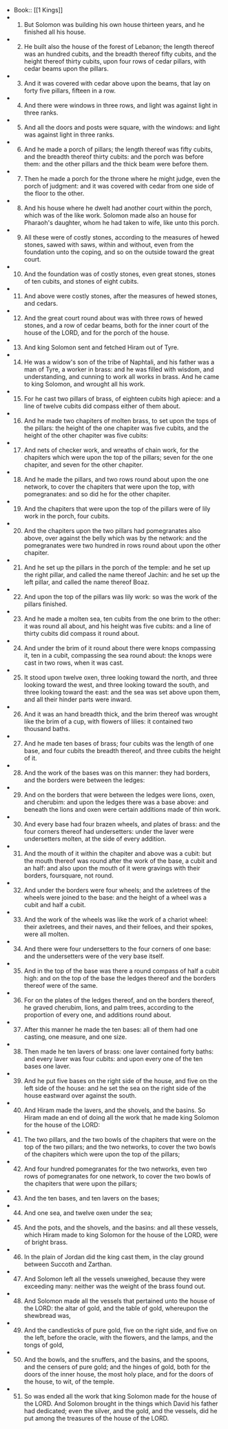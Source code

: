 - Book:: [[1 Kings]]
- 1. But Solomon was building his own house thirteen years, and he finished all his house.
- 2. He built also the house of the forest of Lebanon; the length thereof was an hundred cubits, and the breadth thereof fifty cubits, and the height thereof thirty cubits, upon four rows of cedar pillars, with cedar beams upon the pillars.
- 3. And it was covered with cedar above upon the beams, that lay on forty five pillars, fifteen in a row.
- 4. And there were windows in three rows, and light was against light in three ranks.
- 5. And all the doors and posts were square, with the windows: and light was against light in three ranks.
- 6. And he made a porch of pillars; the length thereof was fifty cubits, and the breadth thereof thirty cubits: and the porch was before them: and the other pillars and the thick beam were before them.
- 7. Then he made a porch for the throne where he might judge, even the porch of judgment: and it was covered with cedar from one side of the floor to the other.
- 8. And his house where he dwelt had another court within the porch, which was of the like work. Solomon made also an house for Pharaoh's daughter, whom he had taken to wife, like unto this porch.
- 9. All these were of costly stones, according to the measures of hewed stones, sawed with saws, within and without, even from the foundation unto the coping, and so on the outside toward the great court.
- 10. And the foundation was of costly stones, even great stones, stones of ten cubits, and stones of eight cubits.
- 11. And above were costly stones, after the measures of hewed stones, and cedars.
- 12. And the great court round about was with three rows of hewed stones, and a row of cedar beams, both for the inner court of the house of the LORD, and for the porch of the house.
- 13. And king Solomon sent and fetched Hiram out of Tyre.
- 14. He was a widow's son of the tribe of Naphtali, and his father was a man of Tyre, a worker in brass: and he was filled with wisdom, and understanding, and cunning to work all works in brass. And he came to king Solomon, and wrought all his work.
- 15. For he cast two pillars of brass, of eighteen cubits high apiece: and a line of twelve cubits did compass either of them about.
- 16. And he made two chapiters of molten brass, to set upon the tops of the pillars: the height of the one chapiter was five cubits, and the height of the other chapiter was five cubits:
- 17. And nets of checker work, and wreaths of chain work, for the chapiters which were upon the top of the pillars; seven for the one chapiter, and seven for the other chapiter.
- 18. And he made the pillars, and two rows round about upon the one network, to cover the chapiters that were upon the top, with pomegranates: and so did he for the other chapiter.
- 19. And the chapiters that were upon the top of the pillars were of lily work in the porch, four cubits.
- 20. And the chapiters upon the two pillars had pomegranates also above, over against the belly which was by the network: and the pomegranates were two hundred in rows round about upon the other chapiter.
- 21. And he set up the pillars in the porch of the temple: and he set up the right pillar, and called the name thereof Jachin: and he set up the left pillar, and called the name thereof Boaz.
- 22. And upon the top of the pillars was lily work: so was the work of the pillars finished.
- 23. And he made a molten sea, ten cubits from the one brim to the other: it was round all about, and his height was five cubits: and a line of thirty cubits did compass it round about.
- 24. And under the brim of it round about there were knops compassing it, ten in a cubit, compassing the sea round about: the knops were cast in two rows, when it was cast.
- 25. It stood upon twelve oxen, three looking toward the north, and three looking toward the west, and three looking toward the south, and three looking toward the east: and the sea was set above upon them, and all their hinder parts were inward.
- 26. And it was an hand breadth thick, and the brim thereof was wrought like the brim of a cup, with flowers of lilies: it contained two thousand baths.
- 27. And he made ten bases of brass; four cubits was the length of one base, and four cubits the breadth thereof, and three cubits the height of it.
- 28. And the work of the bases was on this manner: they had borders, and the borders were between the ledges:
- 29. And on the borders that were between the ledges were lions, oxen, and cherubim: and upon the ledges there was a base above: and beneath the lions and oxen were certain additions made of thin work.
- 30. And every base had four brazen wheels, and plates of brass: and the four corners thereof had undersetters: under the laver were undersetters molten, at the side of every addition.
- 31. And the mouth of it within the chapiter and above was a cubit: but the mouth thereof was round after the work of the base, a cubit and an half: and also upon the mouth of it were gravings with their borders, foursquare, not round.
- 32. And under the borders were four wheels; and the axletrees of the wheels were joined to the base: and the height of a wheel was a cubit and half a cubit.
- 33. And the work of the wheels was like the work of a chariot wheel: their axletrees, and their naves, and their felloes, and their spokes, were all molten.
- 34. And there were four undersetters to the four corners of one base: and the undersetters were of the very base itself.
- 35. And in the top of the base was there a round compass of half a cubit high: and on the top of the base the ledges thereof and the borders thereof were of the same.
- 36. For on the plates of the ledges thereof, and on the borders thereof, he graved cherubim, lions, and palm trees, according to the proportion of every one, and additions round about.
- 37. After this manner he made the ten bases: all of them had one casting, one measure, and one size.
- 38. Then made he ten lavers of brass: one laver contained forty baths: and every laver was four cubits: and upon every one of the ten bases one laver.
- 39. And he put five bases on the right side of the house, and five on the left side of the house: and he set the sea on the right side of the house eastward over against the south.
- 40. And Hiram made the lavers, and the shovels, and the basins. So Hiram made an end of doing all the work that he made king Solomon for the house of the LORD:
- 41. The two pillars, and the two bowls of the chapiters that were on the top of the two pillars; and the two networks, to cover the two bowls of the chapiters which were upon the top of the pillars;
- 42. And four hundred pomegranates for the two networks, even two rows of pomegranates for one network, to cover the two bowls of the chapiters that were upon the pillars;
- 43. And the ten bases, and ten lavers on the bases;
- 44. And one sea, and twelve oxen under the sea;
- 45. And the pots, and the shovels, and the basins: and all these vessels, which Hiram made to king Solomon for the house of the LORD, were of bright brass.
- 46. In the plain of Jordan did the king cast them, in the clay ground between Succoth and Zarthan.
- 47. And Solomon left all the vessels unweighed, because they were exceeding many: neither was the weight of the brass found out.
- 48. And Solomon made all the vessels that pertained unto the house of the LORD: the altar of gold, and the table of gold, whereupon the shewbread was,
- 49. And the candlesticks of pure gold, five on the right side, and five on the left, before the oracle, with the flowers, and the lamps, and the tongs of gold,
- 50. And the bowls, and the snuffers, and the basins, and the spoons, and the censers of pure gold; and the hinges of gold, both for the doors of the inner house, the most holy place, and for the doors of the house, to wit, of the temple.
- 51. So was ended all the work that king Solomon made for the house of the LORD. And Solomon brought in the things which David his father had dedicated; even the silver, and the gold, and the vessels, did he put among the treasures of the house of the LORD.
